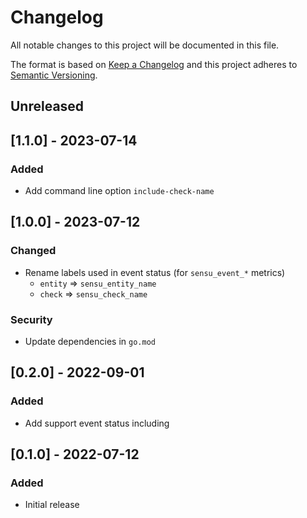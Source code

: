 # Changelog
All notable changes to this project will be documented in this file.

The format is based on [Keep a Changelog](http://keepachangelog.com/en/1.0.0/)
and this project adheres to [Semantic
Versioning](http://semver.org/spec/v2.0.0.html).

## Unreleased

## [1.1.0] - 2023-07-14

### Added
- Add command line option `include-check-name`

## [1.0.0] - 2023-07-12

### Changed
- Rename labels used in event status (for `sensu_event_*` metrics)
    - `entity` => `sensu_entity_name`
    - `check` => `sensu_check_name`

### Security
- Update dependencies in `go.mod`

## [0.2.0] - 2022-09-01

### Added
- Add support event status including

## [0.1.0] - 2022-07-12

### Added
- Initial release
